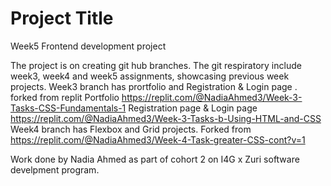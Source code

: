 
# Project Title

Week5 Frontend development project

The project is on creating git hub branches.
The git respiratory include week3, week4 and week5 assignments, 
showcasing previous week projects.
Week3 branch has prortfolio and Registration & Login page . forked from replit Portfolio https://replit.com/@NadiaAhmed3/Week-3-Tasks-CSS-Fundamentals-1 Registration page & Login page https://replit.com/@NadiaAhmed3/Week-3-Tasks-b-Using-HTML-and-CSS
Week4 branch has Flexbox and Grid projects. Forked from https://replit.com/@NadiaAhmed3/Week-4-Task-greater-CSS-cont?v=1

Work done by Nadia Ahmed as part of cohort 2 on I4G x Zuri software develpment program.

